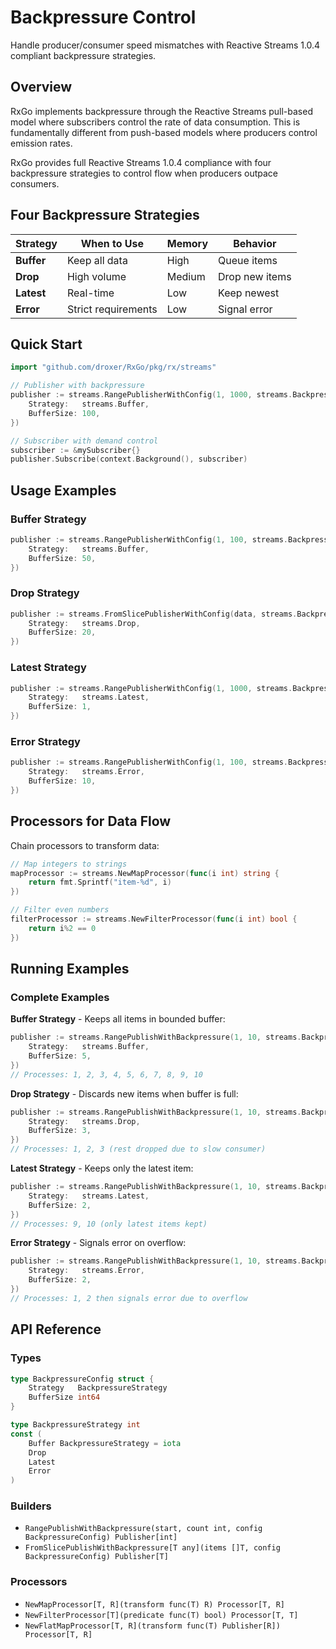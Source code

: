 # Backpressure Control

Handle producer/consumer speed mismatches with Reactive Streams 1.0.4 compliant backpressure strategies.

## Overview

RxGo implements backpressure through the Reactive Streams pull-based model where subscribers control the rate of data consumption. This is fundamentally different from push-based models where producers control emission rates.

RxGo provides full Reactive Streams 1.0.4 compliance with four backpressure strategies to control flow when producers outpace consumers.

## Four Backpressure Strategies

| Strategy | When to Use | Memory | Behavior |
|----------|-------------|--------|----------|
| **Buffer** | Keep all data | High | Queue items |
| **Drop** | High volume | Medium | Drop new items |
| **Latest** | Real-time | Low | Keep newest |
| **Error** | Strict requirements | Low | Signal error |

## Quick Start

```go
import "github.com/droxer/RxGo/pkg/rx/streams"

// Publisher with backpressure
publisher := streams.RangePublisherWithConfig(1, 1000, streams.BackpressureConfig{
    Strategy:   streams.Buffer,
    BufferSize: 100,
})

// Subscriber with demand control
subscriber := &mySubscriber{}
publisher.Subscribe(context.Background(), subscriber)
```

## Usage Examples

### Buffer Strategy
```go
publisher := streams.RangePublisherWithConfig(1, 100, streams.BackpressureConfig{
    Strategy:   streams.Buffer,
    BufferSize: 50,
})
```

### Drop Strategy
```go
publisher := streams.FromSlicePublisherWithConfig(data, streams.BackpressureConfig{
    Strategy:   streams.Drop,
    BufferSize: 20,
})
```

### Latest Strategy
```go
publisher := streams.RangePublisherWithConfig(1, 1000, streams.BackpressureConfig{
    Strategy:   streams.Latest,
    BufferSize: 1,
})
```

### Error Strategy
```go
publisher := streams.RangePublisherWithConfig(1, 100, streams.BackpressureConfig{
    Strategy:   streams.Error,
    BufferSize: 10,
})
```

## Processors for Data Flow

Chain processors to transform data:

```go
// Map integers to strings
mapProcessor := streams.NewMapProcessor(func(i int) string {
    return fmt.Sprintf("item-%d", i)
})

// Filter even numbers
filterProcessor := streams.NewFilterProcessor(func(i int) bool {
    return i%2 == 0
})
```

## Running Examples

### Complete Examples

**Buffer Strategy** - Keeps all items in bounded buffer:
```go
publisher := streams.RangePublishWithBackpressure(1, 10, streams.BackpressureConfig{
    Strategy:   streams.Buffer,
    BufferSize: 5,
})
// Processes: 1, 2, 3, 4, 5, 6, 7, 8, 9, 10
```

**Drop Strategy** - Discards new items when buffer is full:
```go
publisher := streams.RangePublishWithBackpressure(1, 10, streams.BackpressureConfig{
    Strategy:   streams.Drop,
    BufferSize: 3,
})
// Processes: 1, 2, 3 (rest dropped due to slow consumer)
```

**Latest Strategy** - Keeps only the latest item:
```go
publisher := streams.RangePublishWithBackpressure(1, 10, streams.BackpressureConfig{
    Strategy:   streams.Latest,
    BufferSize: 2,
})
// Processes: 9, 10 (only latest items kept)
```

**Error Strategy** - Signals error on overflow:
```go
publisher := streams.RangePublishWithBackpressure(1, 10, streams.BackpressureConfig{
    Strategy:   streams.Error,
    BufferSize: 2,
})
// Processes: 1, 2 then signals error due to overflow
```

## API Reference

### Types
```go
type BackpressureConfig struct {
    Strategy   BackpressureStrategy
    BufferSize int64
}

type BackpressureStrategy int
const (
    Buffer BackpressureStrategy = iota
    Drop
    Latest
    Error
)
```

### Builders
- `RangePublishWithBackpressure(start, count int, config BackpressureConfig) Publisher[int]`
- `FromSlicePublishWithBackpressure[T any](items []T, config BackpressureConfig) Publisher[T]`

### Processors
- `NewMapProcessor[T, R](transform func(T) R) Processor[T, R]`
- `NewFilterProcessor[T](predicate func(T) bool) Processor[T, T]`
- `NewFlatMapProcessor[T, R](transform func(T) Publisher[R]) Processor[T, R]`